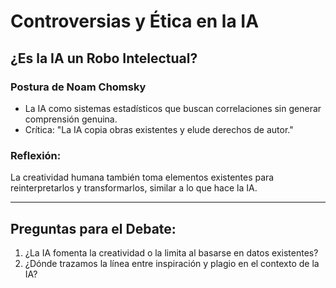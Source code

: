 
# Controversias y Ética en la IA

## ¿Es la IA un Robo Intelectual?
### Postura de Noam Chomsky
- La IA como sistemas estadísticos que buscan correlaciones sin generar comprensión genuina.
- Crítica: "La IA copia obras existentes y elude derechos de autor."

### Reflexión:
La creatividad humana también toma elementos existentes para reinterpretarlos y transformarlos, similar a lo que hace la IA.

---

## Preguntas para el Debate:
1. ¿La IA fomenta la creatividad o la limita al basarse en datos existentes?
2. ¿Dónde trazamos la línea entre inspiración y plagio en el contexto de la IA?

